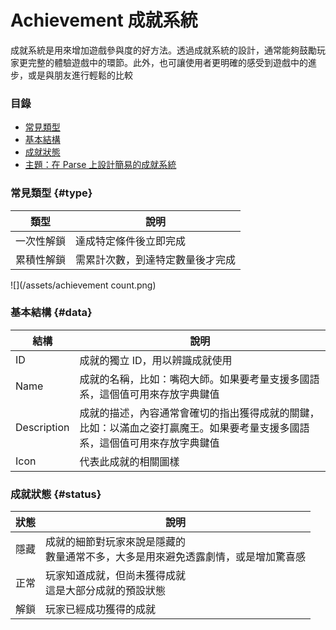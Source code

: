 # Achievement 成就系統

成就系統是用來增加遊戲參與度的好方法。透過成就系統的設計，通常能夠鼓勵玩家更完整的體驗遊戲中的環節。此外，也可讓使用者更明確的感受到遊戲中的進步，或是與朋友進行輕鬆的比較

### 目錄

* [常見類型](#type)
* [基本結構](#data)
* [成就狀態](#status)
* [主題：在 Parse 上設計簡易的成就系統](achievement/parse-achievement-system.md)

### 常見類型 {#type}

| 類型 | 說明 |
| --- | --- |
| 一次性解鎖 | 達成特定條件後立即完成 |
| 累積性解鎖 | 需累計次數，到達特定數量後才完成 |

![](/assets/achievement count.png)

### 基本結構 {#data}

| 結構 | 說明 |
| --- | --- |
| ID | 成就的獨立 ID，用以辨識成就使用 |
| Name | 成就的名稱，比如：嘴砲大師。如果要考量支援多國語系，這個值可用來存放字典鍵值 |
| Description | 成就的描述，內容通常會確切的指出獲得成就的關鍵，比如：以滿血之姿打贏魔王。如果要考量支援多國語系，這個值可用來存放字典鍵值 |
| Icon | 代表此成就的相關圖樣 |

### 成就狀態 {#status}

| 狀態 | 說明 |
| --- | --- |
| 隱藏 | 成就的細節對玩家來說是隱藏的 <br> 數量通常不多，大多是用來避免透露劇情，或是增加驚喜感 |
| 正常 | 玩家知道成就，但尚未獲得成就 <br> 這是大部分成就的預設狀態 |
| 解鎖 | 玩家已經成功獲得的成就 |